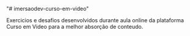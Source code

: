 "# imersaodev-curso-em-video" 

Exercicios e desafios desenvolvidos durante aula online da plataforma Curso em Video para a melhor absorção de conteudo.
